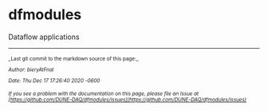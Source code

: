 # dfmodules
Dataflow applications

-----

<font size="1">
_Last git commit to the markdown source of this page:_


_Author: bieryAtFnal_

_Date: Thu Dec 17 17:26:40 2020 -0600_

_If you see a problem with the documentation on this page, please file an Issue at [https://github.com/DUNE-DAQ/dfmodules/issues](https://github.com/DUNE-DAQ/dfmodules/issues)_
</font>

